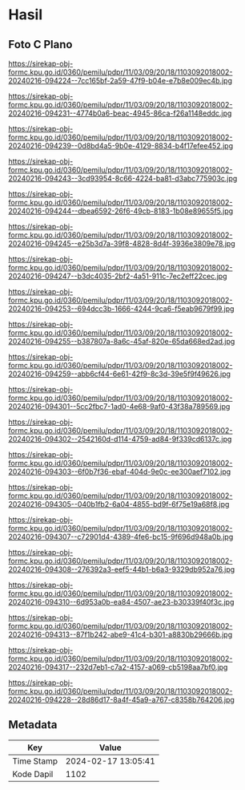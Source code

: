 # Hasil

## Foto C Plano

https://sirekap-obj-formc.kpu.go.id/0360/pemilu/pdpr/11/03/09/20/18/1103092018002-20240216-094224--7cc165bf-2a59-47f9-b04e-e7b8e009ec4b.jpg

https://sirekap-obj-formc.kpu.go.id/0360/pemilu/pdpr/11/03/09/20/18/1103092018002-20240216-094231--4774b0a6-beac-4945-86ca-f26a1148eddc.jpg

https://sirekap-obj-formc.kpu.go.id/0360/pemilu/pdpr/11/03/09/20/18/1103092018002-20240216-094239--0d8bd4a5-9b0e-4129-8834-b4f17efee452.jpg

https://sirekap-obj-formc.kpu.go.id/0360/pemilu/pdpr/11/03/09/20/18/1103092018002-20240216-094243--3cd93954-8c66-4224-ba81-d3abc775903c.jpg

https://sirekap-obj-formc.kpu.go.id/0360/pemilu/pdpr/11/03/09/20/18/1103092018002-20240216-094244--dbea6592-26f6-49cb-8183-1b08e89655f5.jpg

https://sirekap-obj-formc.kpu.go.id/0360/pemilu/pdpr/11/03/09/20/18/1103092018002-20240216-094245--e25b3d7a-39f8-4828-8d4f-3936e3809e78.jpg

https://sirekap-obj-formc.kpu.go.id/0360/pemilu/pdpr/11/03/09/20/18/1103092018002-20240216-094247--b3dc4035-2bf2-4a51-911c-7ec2eff22cec.jpg

https://sirekap-obj-formc.kpu.go.id/0360/pemilu/pdpr/11/03/09/20/18/1103092018002-20240216-094253--694dcc3b-1666-4244-9ca6-f5eab9679f99.jpg

https://sirekap-obj-formc.kpu.go.id/0360/pemilu/pdpr/11/03/09/20/18/1103092018002-20240216-094255--b387807a-8a6c-45af-820e-65da668ed2ad.jpg

https://sirekap-obj-formc.kpu.go.id/0360/pemilu/pdpr/11/03/09/20/18/1103092018002-20240216-094259--abb6cf44-6e61-42f9-8c3d-39e5f9f49626.jpg

https://sirekap-obj-formc.kpu.go.id/0360/pemilu/pdpr/11/03/09/20/18/1103092018002-20240216-094301--5cc2fbc7-1ad0-4e68-9af0-43f38a789569.jpg

https://sirekap-obj-formc.kpu.go.id/0360/pemilu/pdpr/11/03/09/20/18/1103092018002-20240216-094302--2542160d-d114-4759-ad84-9f339cd6137c.jpg

https://sirekap-obj-formc.kpu.go.id/0360/pemilu/pdpr/11/03/09/20/18/1103092018002-20240216-094303--6f0b7f36-ebaf-404d-9e0c-ee300aef7102.jpg

https://sirekap-obj-formc.kpu.go.id/0360/pemilu/pdpr/11/03/09/20/18/1103092018002-20240216-094305--040b1fb2-6a04-4855-bd9f-6f75e19a68f8.jpg

https://sirekap-obj-formc.kpu.go.id/0360/pemilu/pdpr/11/03/09/20/18/1103092018002-20240216-094307--c72901d4-4389-4fe6-bc15-9f696d948a0b.jpg

https://sirekap-obj-formc.kpu.go.id/0360/pemilu/pdpr/11/03/09/20/18/1103092018002-20240216-094308--276392a3-eef5-44b1-b6a3-9329db952a76.jpg

https://sirekap-obj-formc.kpu.go.id/0360/pemilu/pdpr/11/03/09/20/18/1103092018002-20240216-094310--6d953a0b-ea84-4507-ae23-b30339f40f3c.jpg

https://sirekap-obj-formc.kpu.go.id/0360/pemilu/pdpr/11/03/09/20/18/1103092018002-20240216-094313--87f1b242-abe9-41c4-b301-a8830b29666b.jpg

https://sirekap-obj-formc.kpu.go.id/0360/pemilu/pdpr/11/03/09/20/18/1103092018002-20240216-094317--232d7eb1-c7a2-4157-a069-cb5198aa7bf0.jpg

https://sirekap-obj-formc.kpu.go.id/0360/pemilu/pdpr/11/03/09/20/18/1103092018002-20240216-094228--28d86d17-8a4f-45a9-a767-c8358b764206.jpg


## Metadata

| Key        | Value               |
| ---------- | ------------------- |
| Time Stamp | 2024-02-17 13:05:41 |
| Kode Dapil | 1102                |



